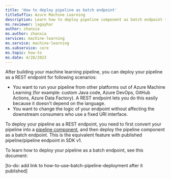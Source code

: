 ```yaml
---
title: 'How to deploy pipeline as batch endpoint'
titleSuffix: Azure Machine Learning
description: Learn how to deploy pipeline component as batch endpoint to trigger the pipeline using REST endpoint
ms.reviewer: lagayhar
author: zhanxia
ms.author: zhanxia
services: machine-learning
ms.service: machine-learning
ms.subservice: core
ms.topic: how-to
ms.date: 4/28/2023
---
```


After building your machine learning pipeline, you can deploy your pipeline as a REST endpoint for following scenarios:

- You want to run your pipeline from other platforms out of Azure Machine Learning (for example: custom Java code, Azure DevOps, GitHub Actions, Azure Data Factory). A REST endpoint lets you do this easily because it doesn't depend on the language.
- You want to change the logic of your endpoint without affecting the downstream consumers who use a fixed URI interface.

To deploy your pipeline as a REST endpoint, you need to first convert your pipeline into a [pipeline component](./how-to-use-pipeline-component.md), and then deploy the pipeline component as a batch endpoint. This is the equivalent feature with published pipeline/pipeline endpoint in SDK v1.

To learn how to deploy your pipeline as a batch endpoint, see this document:

[to-do: add link to how-to-use-batch-pipeline-deployment after it published]